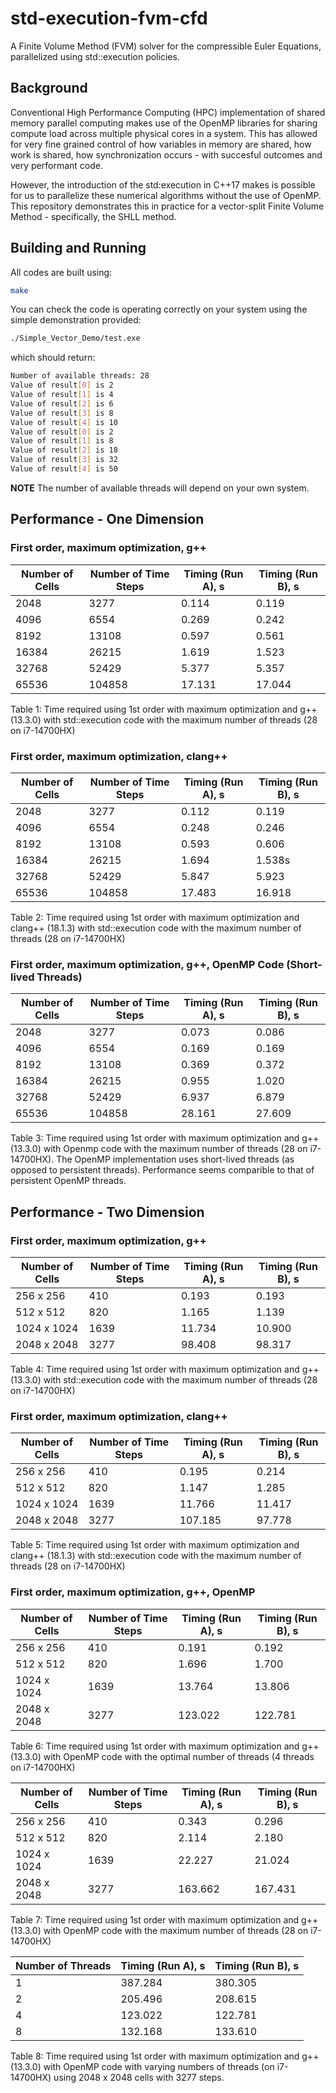 # std-execution-fvm-cfd

A Finite Volume Method (FVM) solver for the compressible Euler Equations, parallelized using std::execution policies.

## Background

Conventional High Performance Computing (HPC) implementation of shared memory parallel computing makes use of the OpenMP libraries for sharing compute load across multiple physical cores in a system. This has allowed for very fine grained control of how variables in memory are shared, how work is shared, how synchronization occurs - with succesful outcomes and very performant code.

However, the introduction of the std:execution in C++17 makes is possible for us to parallelize these numerical algorithms without the use of OpenMP. This repository demonstrates this in practice for a vector-split Finite Volume Method - specifically, the SHLL method.

## Building and Running

All codes are built using:

```bash
make
```

You can check the code is operating correctly on your system using the simple demonstration provided:

```bash
./Simple_Vector_Demo/test.exe
```

which should return:

```bash
Number of available threads: 28
Value of result[0] is 2
Value of result[1] is 4
Value of result[2] is 6
Value of result[3] is 8
Value of result[4] is 10
Value of result[0] is 2
Value of result[1] is 8
Value of result[2] is 18
Value of result[3] is 32
Value of result[4] is 50
```

**NOTE** The number of available threads will depend on your own system.

## Performance - One Dimension

### First order, maximum optimization, g++

| Number of Cells | Number of Time Steps | Timing (Run A), s | Timing (Run B), s |
|----------------| ---------------| ----------------| ---------------| 
| 2048          | 3277           | 0.114             | 0.119        |
| 4096          | 6554           | 0.269             | 0.242        |
| 8192          | 13108           | 0.597            | 0.561        |
| 16384         | 26215         |  1.619            |  1.523        |
| 32768         | 52429         |  5.377           |   5.357      |
| 65536         | 104858        |  17.131           |  17.044      |

Table 1: Time required using 1st order with maximum optimization and g++ (13.3.0) with std::execution code with the maximum number of threads (28 on i7-14700HX)

### First order, maximum optimization, clang++

| Number of Cells | Number of Time Steps | Timing (Run A), s | Timing (Run B), s |
|----------------| ---------------| ----------------| ---------------| 
| 2048          | 3277           |  0.112          |   0.119     |
| 4096          | 6554           |  0.248          |   0.246     |
| 8192          | 13108           |  0.593          |  0.606       |
| 16384         | 26215         |   1.694          |   1.538s     |
| 32768         | 52429         |   5.847        |   5.923      |
| 65536         | 104858        |   17.483          |     16.918      |

Table 2: Time required using 1st order with maximum optimization and clang++ (18.1.3) with std::execution code with the maximum number of threads (28 on i7-14700HX)

### First order, maximum optimization, g++, OpenMP Code (Short-lived Threads)

| Number of Cells | Number of Time Steps | Timing (Run A), s | Timing (Run B), s |
|----------------| ---------------| ----------------| ---------------| 
| 2048          | 3277           |   0.073         |  0.086      |
| 4096          | 6554           |   0.169         |   0.169     |
| 8192          | 13108           |  0.369           |   0.372      |
| 16384         | 26215         |  0.955           |   1.020       |
| 32768         | 52429         |  6.937           |   6.879     |
| 65536         | 104858        |  28.161           |  27.609     |

Table 3: Time required using 1st order with maximum optimization and g++ (13.3.0) with Openmp code with the maximum number of threads (28 on i7-14700HX). The OpenMP implementation uses short-lived threads (as opposed to persistent threads). Performance seems comparible to that of persistent OpenMP threads.


## Performance - Two Dimension

### First order, maximum optimization, g++

| Number of Cells | Number of Time Steps | Timing (Run A), s | Timing (Run B), s |
|----------------| ---------------| ----------------| ---------------| 
| 256 x 256      | 410           | 0.193             | 0.193        |
| 512 x 512      | 820           | 1.165             | 1.139        |
| 1024 x 1024    | 1639          | 11.734            |  10.900       |
| 2048 x 2048    |  3277       |  98.408          | 98.317         |

Table 4: Time required using 1st order with maximum optimization and g++ (13.3.0) with std::execution code with the maximum number of threads (28 on i7-14700HX)

### First order, maximum optimization, clang++

| Number of Cells | Number of Time Steps | Timing (Run A), s | Timing (Run B), s |
|----------------| ---------------| ----------------| ---------------| 
| 256 x 256      | 410         |  0.195            | 0.214      |
| 512 x 512      | 820         |  1.147            | 1.285      |
| 1024 x 1024    | 1639        |  11.766           | 11.417     |
| 2048 x 2048    |  3277       |  107.185          | 97.778     |

Table 5: Time required using 1st order with maximum optimization and clang++ (18.1.3) with std::execution code with the maximum number of threads (28 on i7-14700HX)

### First order, maximum optimization, g++, OpenMP

| Number of Cells | Number of Time Steps | Timing (Run A), s | Timing (Run B), s |
|----------------| ---------------| ----------------| ---------------| 
| 256 x 256      | 410           |  0.191        |   0.192         |
| 512 x 512      | 820           |  1.696          |  1.700        |
| 1024 x 1024    | 1639          |  13.764        |   13.806    |
| 2048 x 2048    |  3277       |   123.022         |   122.781        |

Table 6: Time required using 1st order with maximum optimization and g++ (13.3.0) with OpenMP code with the optimal number of threads (4 threads on i7-14700HX)


| Number of Cells | Number of Time Steps | Timing (Run A), s | Timing (Run B), s |
|----------------| ---------------| ----------------| ---------------| 
| 256 x 256      | 410           |     0.343        |  0.296       |
| 512 x 512      | 820           |    2.114          |  2.180      |
| 1024 x 1024    | 1639          |    22.227         |  21.024       |
| 2048 x 2048    |  3277       |   163.662        |   167.431       |

Table 7: Time required using 1st order with maximum optimization and g++ (13.3.0) with OpenMP code with the maximum number of threads (28 on i7-14700HX)

| Number of Threads | Timing (Run A), s | Timing (Run B), s |
|----------------| ----------------| ---------------| 
| 1      |    387.284         |    380.305     |
| 2      |    205.496         |   208.615      |
| 4      |    123.022         |   122.781      |
| 8      |    132.168         |   133.610     |

Table 8: Time required using 1st order with maximum optimization and g++ (13.3.0) with OpenMP code with varying numbers of threads (on i7-14700HX) using 2048 x 2048 cells with 3277 steps.